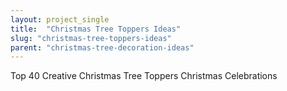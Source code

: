 ```yaml
---
layout: project_single
title:  "Christmas Tree Toppers Ideas"
slug: "christmas-tree-toppers-ideas"
parent: "christmas-tree-decoration-ideas"
---
```

Top 40 Creative Christmas Tree Toppers Christmas Celebrations